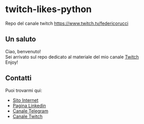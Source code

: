 # twitch-likes-python
Repo del canale twitch https://www.twitch.tv/federicorucci

## Un saluto

Ciao, benvenuto! <br>
Sei arrivato sul repo dedicato al materiale del mio canale [Twitch](https://www.twitch.tv/federicorucci) <br>
Enjoy! <br>


## Contatti

Puoi trovarmi qui:<br>

- [Sito Internet](https://www.federicorucci.com)
- [Pagina Linkedin](https://www.linkedin.com/in/federico-rucci-78606989/)
- [Canale Telegram](https://t.me/federicoruccicom)
- [Canale Twitch](https://www.twitch.tv/federicorucci)
